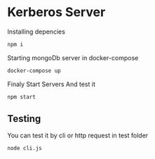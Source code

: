# Kerberos Server

Installing depencies

```bash
npm i
```

Starting mongoDb server in docker-compose

```bash
docker-compose up
```

Finaly Start Servers And test it

```bash
npm start

```

## Testing

You can test it by cli or http request in test folder

```bash
node cli.js
```

